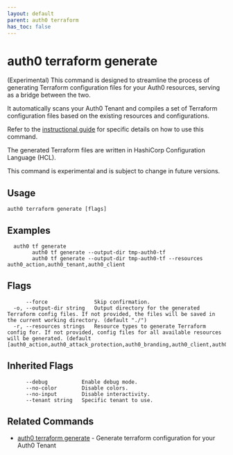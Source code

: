 ```yaml
---
layout: default
parent: auth0 terraform
has_toc: false
---
```

# auth0 terraform generate

(Experimental) This command is designed to streamline the process of generating Terraform configuration files for your Auth0 resources, serving as a bridge between the two.

It automatically scans your Auth0 Tenant and compiles a set of Terraform configuration files based on the existing resources and configurations.

Refer to the [instructional guide](https://registry.terraform.io/providers/auth0/auth0/latest/docs/guides/generate_terraform_config) for specific details on how to use this command.

The generated Terraform files are written in HashiCorp Configuration Language (HCL).

This command is experimental and is subject to change in future versions.

## Usage
```
auth0 terraform generate [flags]
```

## Examples

```
  auth0 tf generate
		auth0 tf generate --output-dir tmp-auth0-tf
		auth0 tf generate --output-dir tmp-auth0-tf --resources auth0_action,auth0_tenant,auth0_client 
```


## Flags

```
      --force               Skip confirmation.
  -o, --output-dir string   Output directory for the generated Terraform config files. If not provided, the files will be saved in the current working directory. (default "./")
  -r, --resources strings   Resource types to generate Terraform config for. If not provided, config files for all available resources will be generated. (default [auth0_action,auth0_attack_protection,auth0_branding,auth0_client,auth0_client_grant,auth0_connection,auth0_custom_domain,auth0_email_provider,auth0_guardian,auth0_organization,auth0_pages,auth0_prompt,auth0_prompt_custom_text,auth0_resource_server,auth0_role,auth0_tenant,auth0_trigger_actions])
```


## Inherited Flags

```
      --debug           Enable debug mode.
      --no-color        Disable colors.
      --no-input        Disable interactivity.
      --tenant string   Specific tenant to use.
```


## Related Commands

- [auth0 terraform generate](auth0_terraform_generate.md) - Generate terraform configuration for your Auth0 Tenant


